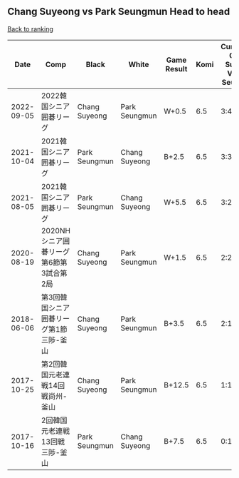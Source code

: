 ## Chang Suyeong vs Park Seungmun Head to head

[Back to ranking](../../index.md)




| **Date** | **Comp** | **Black** | **White** | **Game Result** | **Komi** | **Cumulative Chang Suyeong Vs Park Seungmun** | **Chang Suyeong Streak** | **Park Seungmun Streak** | 
| --- | --- | --- | --- | --- | --- | --- | --- | --- |
| 2022-09-05 | 2022韓国シニア囲碁リーグ | Chang Suyeong | Park Seungmun | W+0.5 | 6.5 | 3:4 | 0 | 2 | 
| 2021-10-04 | 2021韓国シニア囲碁リーグ | Park Seungmun | Chang Suyeong | B+2.5 | 6.5 | 3:3 | 0 | 1 | 
| 2021-08-05 | 2021韓国シニア囲碁リーグ | Park Seungmun | Chang Suyeong | W+5.5 | 6.5 | 3:2 | 1 | 0 | 
| 2020-08-19 | 2020NHシニア囲碁リーグ第6節第3試合第2局 | Chang Suyeong | Park Seungmun | W+1.5 | 6.5 | 2:2 | 0 | 1 | 
| 2018-06-06 | 第3回韓国シニア囲碁リーグ第1節三陟-釜山 | Chang Suyeong | Park Seungmun | B+3.5 | 6.5 | 2:1 | 2 | 0 | 
| 2017-10-25 | 第2回韓国元老連戦14回戦尚州-釜山 | Chang Suyeong | Park Seungmun | B+12.5 | 6.5 | 1:1 | 1 | 0 | 
| 2017-10-16 | 2回韓国元老連戦13回戦三陟-釜山 | Park Seungmun | Chang Suyeong | B+7.5 | 6.5 | 0:1 | 0 | 1 |




